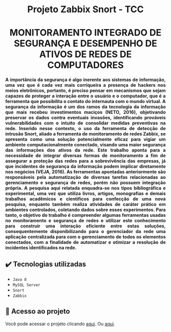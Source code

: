 <h1 align="center"> Projeto Zabbix Snort - TCC </h1>
<h1 align="center"> MONITORAMENTO INTEGRADO DE SEGURANÇA E DESEMPENHO DE 
ATIVOS DE REDES DE COMPUTADORES </h1>

<h4 align="justify"> A importância da segurança é algo inerente aos sistemas de informação, uma vez que 
é cada vez mais corriqueira a presença de  hackers  nos meios eletrônicos, portanto, é preciso 
pensar  em  mecanismos  que  sejam  capazes  de  proteger  a  interação  entre  o  usuário  e  o 
computador, que é a ferramenta que possibilita o contato do internauta com o mundo virtual. 
A  segurança  da  informação  é  um  dos  ramos  da  tecnologia  da  informação  que  mais 
recebeu investimentos maciços (NETO, 2016), objetivando preservar os dados contra eventuais 
invasões,  identificando  prováveis  vulnerabilidades  com  o  intuito  de  consolidar  medidas 
preventivas na rede. Inserido nesse contexto, o uso da ferramenta de detecção de intrusão Snort,
aliado  a  ferramenta  de  monitoramento  de  redes  Zabbix,  se  apresenta  como  uma  solução 
potencialmente eficaz para vigiar um ambiente computacionalmente conectado, visando uma 
maior segurança das informações dos ativos da rede.
Este trabalho aponta para a necessidade de integrar diversas formas de monitoramento 
a fim de assegurar a proteção das redes para a sobrevivência das empresas, já que incidentes de 
segurança  da  informação  podem  implicar  diretamente  nos  negócios  (VEJA,  2016).  As 
ferramentas apontadas anteriormente são responsáveis pela automatização de diversas tarefas 
relacionadas ao gerenciamento e segurança de redes, porém não possuem integração própria.
A pesquisa aqui relatada enquadra-se nos tipos bibliográfica e experimental, uma vez 
que  utiliza  livros,  artigos,  monografias  e  demais  trabalhos  acadêmicos  e  científicos  para 
confecção de uma nova pesquisa, enquanto também realiza atividades de caráter prático em 
ambientes controlados, coletando dados sobre esses experimentos.
Para  tanto,  o  objetivo  do  trabalho  é  compreender  algumas  ferramentas  usadas  no 
monitoramento e segurança de redes e utilizar este conhecimento para construir uma interação 
eficiente entre estas soluções, consequentemente disponibilizando para o gerenciador da rede 
uma aplicação centralizada para com o gerenciamento de todos os elementos conectados, com 
a finalidade de automatizar e otimizar a resolução de incidentes identificados na rede.
  </h4>
  
  ## ✔️ Tecnologias utilizadas

- ``Java 8``
- ``MySQL Server``
- ``Snort``
- ``Zabbix``

## 📁 Acesso ao projeto
Você pode acessar o projeto clicando [aqui](http://www.zabbixbrasil.org//files/TCC_MATHEUS_SANTOS_ANDRADE%20_IFS_SISTEMAS_DE_INFORMACAO_2018_FINAL.pdf). Ou [aqui]().
